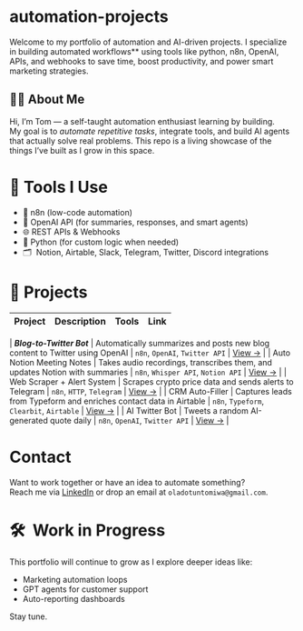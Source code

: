 # automation-projects

Welcome to my portfolio of automation and AI-driven projects.
I specialize in building automated workflows** using tools like python, n8n, OpenAI, APIs, and webhooks to save time, boost productivity, and power smart marketing strategies.


## 👨‍💻 About Me

Hi, I’m Tom — a self-taught automation enthusiast learning by building.  
My goal is to *automate repetitive tasks*, integrate tools, and build AI agents that actually solve real problems. This repo is a living showcase of the things I’ve built as I grow in this space.


# 🧠 Tools I Use

- 🧩 n8n (low-code automation)
- 🤖 OpenAI API (for summaries, responses, and smart agents)
- 🌐 REST APIs & Webhooks
- 🐍 Python (for custom logic when needed)
- 🗂 ️ Notion, Airtable, Slack, Telegram, Twitter, Discord integrations


# 📂 Projects

| Project | Description | Tools | Link |
|--------|-------------|-------|------|

| ***Blog-to-Twitter Bot*** | Automatically summarizes and posts new blog content to Twitter using OpenAI | `n8n`, `OpenAI`, `Twitter API` | [View →](./projects/blog-to-twitter/) |
| Auto Notion Meeting Notes | Takes audio recordings, transcribes them, and updates Notion with summaries | `n8n`, `Whisper API`, `Notion API` | [View →](./projects/meeting-notes/) |
| Web Scraper + Alert System | Scrapes crypto price data and sends alerts to Telegram | `n8n`, `HTTP`, `Telegram` | [View →](./projects/price-alerts/) |
| CRM Auto-Filler | Captures leads from Typeform and enriches contact data in Airtable | `n8n`, `Typeform`, `Clearbit`, `Airtable` | [View →](./projects/crm-filler/) |
| AI Twitter Bot | Tweets a random AI-generated quote daily | `n8n`, `OpenAI`, `Twitter API` | [View →](./projects/ai-quoter/) |


# Contact

Want to work together or have an idea to automate something?  
Reach me via [LinkedIn](https://www.linkedin.com/in/ayotomiwa-oladotun-84b278132) or drop an email at `oladotuntomiwa@gmail.com`.


# 🛠 ️ Work in Progress

This portfolio will continue to grow as I explore deeper ideas like:
- Marketing automation loops
- GPT agents for customer support
- Auto-reporting dashboards

Stay tune.
